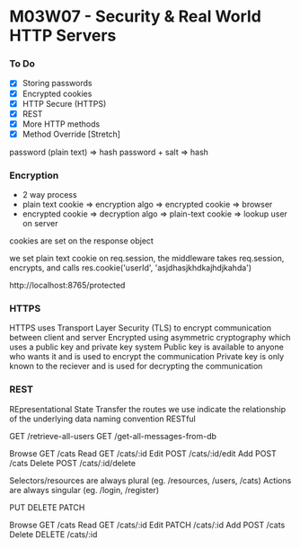 # M03W07 - Security & Real World HTTP Servers

### To Do

- [x] Storing passwords
- [x] Encrypted cookies
- [x] HTTP Secure (HTTPS)
- [x] REST
- [x] More HTTP methods
- [x] Method Override [Stretch]

password (plain text) => hash password + salt => hash

### Encryption

- 2 way process
- plain text cookie => encryption algo => encrypted cookie => browser
- encrypted cookie => decryption algo => plain-text cookie => lookup user on server

cookies are set on the response object

we set plain text cookie on req.session, the middleware takes req.session, encrypts, and calls res.cookie('userId', 'asjdhasjkhdkajhdjkahda')

http://localhost:8765/protected

### HTTPS

HTTPS uses Transport Layer Security (TLS) to encrypt communication between client and server
Encrypted using asymmetric cryptography which uses a public key and private key system
Public key is available to anyone who wants it and is used to encrypt the communication
Private key is only known to the reciever and is used for decrypting the communication

### REST

REpresentational State Transfer
the routes we use indicate the relationship of the underlying data
naming convention
RESTful

GET /retrieve-all-users GET /get-all-messages-from-db

Browse GET /cats
Read GET /cats/:id
Edit POST /cats/:id/edit
Add POST /cats
Delete POST /cats/:id/delete

Selectors/resources are always plural (eg. /resources, /users, /cats)
Actions are always singular (eg. /login, /register)

PUT
DELETE
PATCH

Browse GET /cats
Read GET /cats/:id
Edit PATCH /cats/:id
Add POST /cats
Delete DELETE /cats/:id
